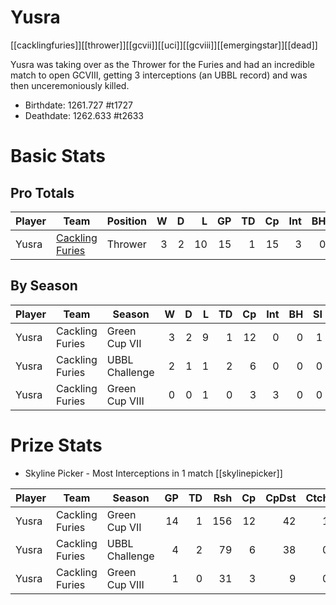 # Yusra

[[cacklingfuries]][[thrower]][[gcvii]][[uci]][[gcviii]][[emergingstar]][[dead]]

Yusra was taking over as the Thrower for the Furies and had an incredible match to open GCVIII, getting 3 interceptions (an UBBL record) and was then unceremoniously killed.

* Birthdate: 1261.727 #t1727
* Deathdate: 1262.633 #t2633

# Basic Stats

## Pro Totals

| Player           | Team        | Position      | W | D | L | GP | TD | Cp | Int | BH | SI | Ki | MVP | SPP |
|------------------|-------------|---------------|--:|--:|--:|---:|---:|---:|----:|---:|---:|---:|----:|----:|
| Yusra | [Cackling Furies](../teams/cacklingfuries) | Thrower  |    3 |    2 |   10 |   15 |    1 |   15 |    3 |    0 |    1 |    0 |    1 |   31 |

## By Season

| Player | Team         | Season          | W | D | L | TD | Cp | Int | BH | SI | Ki | MVP | SPP |
|--------|--------------|-----------------|--:|--:|--:|---:|---:|----:|---:|---:|---:|----:|----:|
| Yusra | Cackling Furies | Green Cup VII  |    3 |    2 |    9 |    1 |   12 |    0 |    0 |    1 |    0 |    1 |   22 |
| Yusra | Cackling Furies | UBBL Challenge |    2 |    1 |    1 |    2 |    6 |    0 |    0 |    0 |    0 |    0 |   12 |
| Yusra | Cackling Furies | Green Cup VIII |    0 |    0 |    1 |    0 |    3 |    3 |    0 |    0 |    0 |    0 |    9 |


# Prize Stats

* Skyline Picker - Most Interceptions in 1 match [[skylinepicker]]

| Player | Team         | Season          | GP | TD | Rsh | Cp | CpDst | Ctch | Int | Cas | Blk | Sck | MVP | SPP |
|--------|--------------|-----------------|---:|---:|----:|---:|------:|-----:|----:|----:|----:|----:|----:|----:|
| Yusra | Cackling Furies | Green Cup VII  | 14 |    1 |  156 |   12 |    42 |    1 |    0 |    1 |    5 |    1 |    1 |   22 |
| Yusra | Cackling Furies | UBBL Challenge |  4 |    2 |   79 |    6 |    38 |    0 |    0 |    0 |    4 |    1 |    0 |   12 |
| Yusra | Cackling Furies | Green Cup VIII |  1 |    0 |   31 |    3 |     9 |    0 |    3 |    0 |    1 |    0 |    0 |    9 |
